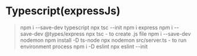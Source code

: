 # Typescript(expressJs)

> npm i --save-dev typescript
> npx tsc --init
> npm i express
> npm i --save-dev @types/express
> npx tsc - to create .js file
> npm i --save-dev nodemon
> npm install -D ts-node
> npx nodemon src/server.ts - to run environment process
> npm i -D eslint
> npx eslint --init
